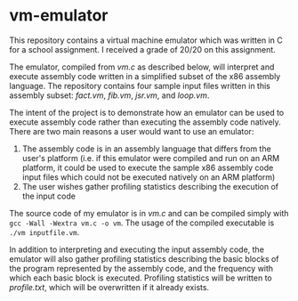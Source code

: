 vm-emulator
===========

This repository contains a virtual machine emulator which was written in C for a school assignment. I received a grade of 20/20 on this assignment.

The emulator, compiled from *vm.c* as described below, will interpret and execute assembly code written in a simplified subset of the x86 assembly language. The repository contains four sample input files written in this assembly subset: *fact.vm*, *fib.vm*, *jsr.vm*, and *loop.vm*.

The intent of the project is to demonstrate how an emulator can be used to execute assembly code rather than executing the assembly code natively. There are two main reasons a user would want to use an emulator:
  1. The assembly code is in an assembly language that differs from the user's platform (i.e. if this emulator were compiled and run on an ARM platform, it could be used to execute the sample x86 assembly code input files which could not be executed natively on an ARM platform)
  2. The user wishes gather profiling statistics describing the execution of the input code

The source code of my emulator is in *vm.c* and can be compiled simply with `gcc -Wall -Wextra vm.c -o vm`. The usage of the compiled executable is `./vm inputfile.vm`.

In addition to interpreting and executing the input assembly code, the emulator will also gather profiling statistics describing the basic blocks of the program represented by the assembly code, and the frequency with which each basic block is executed. Profiling statistics will be written to *profile.txt*, which will be overwritten if it already exists.
